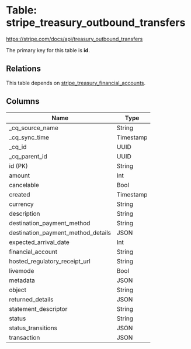 # Table: stripe_treasury_outbound_transfers

https://stripe.com/docs/api/treasury_outbound_transfers

The primary key for this table is **id**.

## Relations

This table depends on [stripe_treasury_financial_accounts](stripe_treasury_financial_accounts.md).

## Columns

| Name          | Type          |
| ------------- | ------------- |
|_cq_source_name|String|
|_cq_sync_time|Timestamp|
|_cq_id|UUID|
|_cq_parent_id|UUID|
|id (PK)|String|
|amount|Int|
|cancelable|Bool|
|created|Timestamp|
|currency|String|
|description|String|
|destination_payment_method|String|
|destination_payment_method_details|JSON|
|expected_arrival_date|Int|
|financial_account|String|
|hosted_regulatory_receipt_url|String|
|livemode|Bool|
|metadata|JSON|
|object|String|
|returned_details|JSON|
|statement_descriptor|String|
|status|String|
|status_transitions|JSON|
|transaction|JSON|